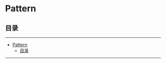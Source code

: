 # Pattern

## 目录

---

<!--ts-->
   * [Pattern](#pattern)
      * [目录](#目录)

<!-- Added by: runner, at: Wed Mar 31 15:24:41 UTC 2021 -->

<!--te-->

---
